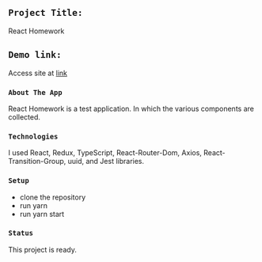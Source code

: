 ## `Project Title:`

React Homework

## `Demo link:`

Access site at [link](https://makenajun.github.io/ignat_dz/#/)

### `About The App`

React Homework is a test application. In which the various components are collected.

### `Technologies`

I used React, Redux, TypeScript, React-Router-Dom, Axios, React-Transition-Group, uuid, and Jest libraries.

### `Setup`

- clone the repository
- run yarn
- run yarn start

### `Status`

This project is ready.

